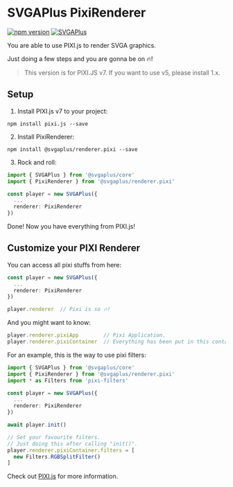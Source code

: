# SVGAPlus PixiRenderer

[![npm version](https://badge.fury.io/js/@svgaplus%2Frenderer.pixi.svg)](https://badge.fury.io/js/@svgaplus%2Frenderer.pixi)
[![SVGAPlus](https://github.com/SVGAPlus/SVGAPlus/workflows/Test/badge.svg)](https://github.com/SVGAPlus/SVGAPlus/actions)

You are able to use PIXI.js to render SVGA graphics.

Just doing a few steps and you are gonna be on 🔥!

> This version is for PIXI.JS v7. If you want to use v5, please install 1.x.

## Setup

1. Install PIXI.js v7 to your project:

```
npm install pixi.js --save
```

2. Install PixiRenderer:

```
npm install @svgaplus/renderer.pixi --save
```

3. Rock and roll:

```ts
import { SVGAPlus } from '@svgaplus/core'
import { PixiRenderer } from '@svgaplus/renderer.pixi' 

const player = new SVGAPlus({
  ...
  renderer: PixiRenderer
})
```

Done! Now you have everything from PIXI.js!

## Customize your PIXI Renderer

You can access all pixi stuffs from here:

```ts
const player = new SVGAPlus({
  ...
  renderer: PixiRenderer
})

player.renderer  // Pixi is so 🔥! 
```

And you might want to know:

```ts
player.renderer.pixiApp        // Pixi Application.
player.renderer.pixiContainer  // Everything has been put in this container.
```

For an example, this is the way to use pixi filters:

```ts
import { SVGAPlus } from '@svgaplus/core'
import { PixiRenderer } from '@svgaplus/renderer.pixi' 
import * as Filters from 'pixi-filters'

const player = new SVGAPlus({
  ...
  renderer: PixiRenderer
})

await player.init()

// Set your favourite filters.
// Just doing this after calling "init()".
player.renderer.pixiContainer.filters = [
  new Filters.RGBSplitFilter()
]
```

Check out [PIXI.js](https://github.com/pixijs) for more information.
